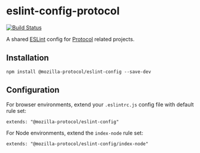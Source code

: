 # eslint-config-protocol

[![Build Status](https://travis-ci.org/mozilla/eslint-config-protocol.svg?branch=master)](https://travis-ci.org/mozilla/eslint-config-protocol)

A shared [ESLint](https://eslint.org/) config for [Protocol](https://github.com/mozilla/protocol/) related projects.

## Installation

```
npm install @mozilla-protocol/eslint-config --save-dev
```

## Configuration

For browser environments, extend your `.eslintrc.js` config file with default rule set:

```
extends: "@mozilla-protocol/eslint-config"
```

For Node environments, extend the `index-node` rule set:

```
extends: "@mozilla-protocol/eslint-config/index-node"
```






